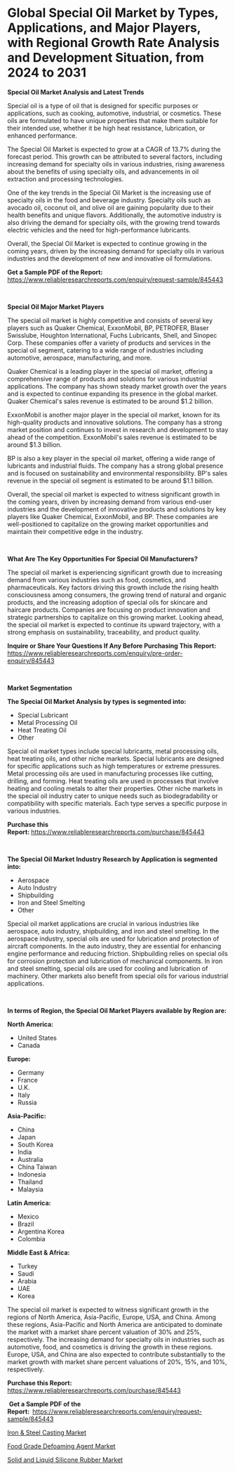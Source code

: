 <p><h1>Global Special Oil Market by Types, Applications, and Major Players, with Regional Growth Rate Analysis and Development Situation, from 2024 to 2031</h1></p><p><strong>Special Oil Market Analysis and Latest Trends</strong></p>
<p><p>Special oil is a type of oil that is designed for specific purposes or applications, such as cooking, automotive, industrial, or cosmetics. These oils are formulated to have unique properties that make them suitable for their intended use, whether it be high heat resistance, lubrication, or enhanced performance.</p><p>The Special Oil Market is expected to grow at a CAGR of 13.7% during the forecast period. This growth can be attributed to several factors, including increasing demand for specialty oils in various industries, rising awareness about the benefits of using specialty oils, and advancements in oil extraction and processing technologies.</p><p>One of the key trends in the Special Oil Market is the increasing use of specialty oils in the food and beverage industry. Specialty oils such as avocado oil, coconut oil, and olive oil are gaining popularity due to their health benefits and unique flavors. Additionally, the automotive industry is also driving the demand for specialty oils, with the growing trend towards electric vehicles and the need for high-performance lubricants.</p><p>Overall, the Special Oil Market is expected to continue growing in the coming years, driven by the increasing demand for specialty oils in various industries and the development of new and innovative oil formulations.</p></p>
<p><strong>Get a Sample PDF of the Report:&nbsp;</strong> <a href="https://www.reliableresearchreports.com/enquiry/request-sample/845443">https://www.reliableresearchreports.com/enquiry/request-sample/845443</a></p>
<p>&nbsp;</p>
<p><strong>Special Oil Major Market Players</strong></p>
<p><p>The special oil market is highly competitive and consists of several key players such as Quaker Chemical, ExxonMobil, BP, PETROFER, Blaser Swisslube, Houghton International, Fuchs Lubricants, Shell, and Sinopec Corp. These companies offer a variety of products and services in the special oil segment, catering to a wide range of industries including automotive, aerospace, manufacturing, and more.</p><p>Quaker Chemical is a leading player in the special oil market, offering a comprehensive range of products and solutions for various industrial applications. The company has shown steady market growth over the years and is expected to continue expanding its presence in the global market. Quaker Chemical's sales revenue is estimated to be around $1.2 billion.</p><p>ExxonMobil is another major player in the special oil market, known for its high-quality products and innovative solutions. The company has a strong market position and continues to invest in research and development to stay ahead of the competition. ExxonMobil's sales revenue is estimated to be around $1.3 billion.</p><p>BP is also a key player in the special oil market, offering a wide range of lubricants and industrial fluids. The company has a strong global presence and is focused on sustainability and environmental responsibility. BP's sales revenue in the special oil segment is estimated to be around $1.1 billion.</p><p>Overall, the special oil market is expected to witness significant growth in the coming years, driven by increasing demand from various end-user industries and the development of innovative products and solutions by key players like Quaker Chemical, ExxonMobil, and BP. These companies are well-positioned to capitalize on the growing market opportunities and maintain their competitive edge in the industry.</p></p>
<p>&nbsp;</p>
<p><strong>What Are The Key Opportunities For Special Oil Manufacturers?</strong></p>
<p><p>The special oil market is experiencing significant growth due to increasing demand from various industries such as food, cosmetics, and pharmaceuticals. Key factors driving this growth include the rising health consciousness among consumers, the growing trend of natural and organic products, and the increasing adoption of special oils for skincare and haircare products. Companies are focusing on product innovation and strategic partnerships to capitalize on this growing market. Looking ahead, the special oil market is expected to continue its upward trajectory, with a strong emphasis on sustainability, traceability, and product quality.</p></p>
<p><strong>Inquire or Share Your Questions If Any Before Purchasing This Report:</strong> <a href="https://www.reliableresearchreports.com/enquiry/pre-order-enquiry/845443">https://www.reliableresearchreports.com/enquiry/pre-order-enquiry/845443</a></p>
<p>&nbsp;</p>
<p><strong>Market Segmentation</strong></p>
<p><strong>The Special Oil Market Analysis by types is segmented into:</strong></p>
<p><ul><li>Special Lubricant</li><li>Metal Processing Oil</li><li>Heat Treating Oil</li><li>Other</li></ul></p>
<p><p>Special oil market types include special lubricants, metal processing oils, heat treating oils, and other niche markets. Special lubricants are designed for specific applications such as high temperatures or extreme pressures. Metal processing oils are used in manufacturing processes like cutting, drilling, and forming. Heat treating oils are used in processes that involve heating and cooling metals to alter their properties. Other niche markets in the special oil industry cater to unique needs such as biodegradability or compatibility with specific materials. Each type serves a specific purpose in various industries.</p></p>
<p><strong>Purchase this Report:&nbsp;</strong><a href="https://www.reliableresearchreports.com/purchase/845443">https://www.reliableresearchreports.com/purchase/845443</a></p>
<p>&nbsp;</p>
<p><strong>The Special Oil Market Industry Research by Application is segmented into:</strong></p>
<p><ul><li>Aerospace</li><li>Auto Industry</li><li>Shipbuilding</li><li>Iron and Steel Smelting</li><li>Other</li></ul></p>
<p><p>Special oil market applications are crucial in various industries like aerospace, auto industry, shipbuilding, and iron and steel smelting. In the aerospace industry, special oils are used for lubrication and protection of aircraft components. In the auto industry, they are essential for enhancing engine performance and reducing friction. Shipbuilding relies on special oils for corrosion protection and lubrication of mechanical components. In iron and steel smelting, special oils are used for cooling and lubrication of machinery. Other markets also benefit from special oils for various industrial applications.</p></p>
<p>&nbsp;</p>
<p><strong>In terms of Region, the Special Oil Market Players available by Region are:</strong></p>
<p>
    <p> <strong> North America: </strong>
        <ul>
            <li>United States</li>
            <li>Canada</li>
        </ul>
        </p> 
    <p> <strong> Europe: </strong>
        <ul>
            <li>Germany</li>
            <li>France</li>
            <li>U.K.</li>
            <li>Italy</li>
            <li>Russia</li>
        </ul>
        </p> 
    <p> <strong> Asia-Pacific: </strong>
        <ul>
            <li>China</li>
            <li>Japan</li>
            <li>South Korea</li>
            <li>India</li>
            <li>Australia</li>
            <li>China Taiwan</li>
            <li>Indonesia</li>
            <li>Thailand</li>
            <li>Malaysia</li>
        </ul>
        </p> 
    <p> <strong> Latin America: </strong>
        <ul>
            <li>Mexico</li>
            <li>Brazil</li>
            <li>Argentina Korea</li>
            <li>Colombia</li>
        </ul>
        </p> 
    <p> <strong> Middle East & Africa: </strong>
        <ul>
            <li>Turkey</li>
            <li>Saudi</li>
            <li>Arabia</li>
            <li>UAE</li>
            <li>Korea</li>
        </ul>
    </p>
    </p>
<p><p>The special oil market is expected to witness significant growth in the regions of North America, Asia-Pacific, Europe, USA, and China. Among these regions, Asia-Pacific and North America are anticipated to dominate the market with a market share percent valuation of 30% and 25%, respectively. The increasing demand for specialty oils in industries such as automotive, food, and cosmetics is driving the growth in these regions. Europe, USA, and China are also expected to contribute substantially to the market growth with market share percent valuations of 20%, 15%, and 10%, respectively.</p></p>
<p><strong>Purchase this Report: </strong><a href="https://www.reliableresearchreports.com/purchase/845443">https://www.reliableresearchreports.com/purchase/845443</a></p>
<p>&nbsp;<strong>Get a Sample PDF of the Report:&nbsp;&nbsp;</strong><a href="https://www.reliableresearchreports.com/enquiry/request-sample/845443">https://www.reliableresearchreports.com/enquiry/request-sample/845443</a></p>
<p><strong></strong></p>
<p><p><a href="https://github.com/Alonsoolds3wq1d81czn8rbol/Market-Research-Report-List-1/blob/main/iron-steel-casting-market.md">Iron & Steel Casting Market</a></p><p><a href="https://view.publitas.com/reportprime-1/food-grade-defoaming-agent-market-size-and-examines-its-market-scope-with-a-primary-focus-on-growth-opportunities-and-forecasted-trends-spanning-from-2023-to-2030/">Food Grade Defoaming Agent Market</a></p><p><a href="https://view.publitas.com/reportprime-1/solid-and-liquid-silicone-rubber-market-size-and-growth-market-segmentation-regional-and-country-breakdowns-and-market-trends-for-period-from-2023-2030/">Solid and Liquid Silicone Rubber Market</a></p></p>